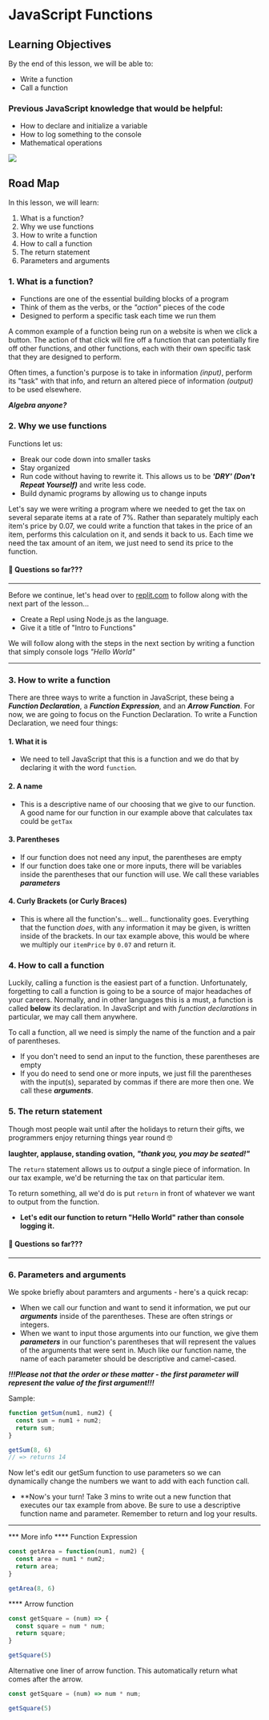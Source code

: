 # JavaScript Functions

## Learning Objectives
By the end of this lesson, we will be able to:
- Write a function
- Call a function
### Previous JavaScript knowledge that would be helpful:
- How to declare and initialize a variable
- How to log something to the console 
- Mathematical operations

![](https://pbs.twimg.com/media/FAULatTXsAINYzo.jpg)

## Road Map
In this lesson, we will learn:
1. What is a function?
2. Why we use functions
3. How to write a function
4. How to call a function
5. The return statement
6. Parameters and arguments

### 1. What is a function?
- Functions are one of the essential building blocks of a program
- Think of them as the verbs, or the *"action"* pieces of the code
- Designed to perform a specific task each time we run them 

A common example of a function being run on a website is when we click a button. The action of that click will fire off a function that can potentially fire off other functions, and other functions, each with their own specific task that they are designed to perform.

Often times, a function's purpose is to take in information *(input)*, perform its "task" with that info, and return an altered piece of information *(output)* to be used elsewhere.

***Algebra anyone?***

### 2. Why we use functions
Functions let us:
- Break our code down into smaller tasks
- Stay organized
- Run code without having to rewrite it. This allows us to be ***'DRY' (Don't Repeat Yourself)*** and write less code.
- Build dynamic programs by allowing us to change inputs

Let's say we were writing a program where we needed to get the tax on several separate items at a rate of 7%. Rather than separately multiply each item's price by 0.07, we could write a function that takes in the price of an item, performs this calculation on it, and sends it back to us. Each time we need the tax amount of an item, we just need to send its price to the function.

#### 🛑 Questions so far???

---
Before we continue, let's head over to [replit.com](https://replit.com/) to follow along with the next part of the lesson...
- Create a Repl using Node.js as the language.
- Give it a title of "Intro to Functions"

We will follow along with the steps in the next section by writing a function that simply console logs *"Hello World"*

---

### 3. How to write a function
There are three ways to write a function in JavaScript, these being a ***Function Declaration***, a ***Function Expression***, and an ***Arrow Function***. For now, we are going to focus on the Function Declaration. To write a Function Declaration, we need four things:
#### 1. What it is 
  - We need to tell JavaScript that this is a function and we do that by declaring it with the word ```function```.
#### 2. A name
  - This is a descriptive name of our choosing that we give to our function. A good name for our function in our example above that calculates tax could be ```getTax```
#### 3. Parentheses
  - If our function does not need any input, the parentheses are empty
  - If our function does take one or more inputs, there will be variables inside the parentheses that our function will use. We call these variables ***parameters***
#### 4. Curly Brackets (or Curly Braces)
  - This is where all the function's... well... functionality goes. Everything that the function *does*, with any information it may be given, is written inside of the brackets. In our tax example above, this would be where we multiply our ```itemPrice``` by ```0.07``` and return it.

### 4. How to call a function
Luckily, calling a function is the easiest part of a function. Unfortunately, forgetting to call a function is going to be a source of major headaches of your careers. Normally, and in other languages this is a must, a function is called **below** its declaration. In JavaScript and with *function declarations* in particular, we may call them anywhere.

To call a function, all we need is simply the name of the function and a pair of parentheses.
- If you don't need to send an input to the function, these parentheses are empty
- If you do need to send one or more inputs, we just fill the parentheses with the input(s), separated by commas if there are more then one. We call these ***arguments***.

### 5. The return statement
Though most people wait until after the holidays to return their gifts, we programmers enjoy returning things year round 🤓

**laughter, applause, standing ovation,** ***"thank you, you may be seated!"***

The ```return``` statement allows us to *output* a single piece of information. In our tax example, we'd be returning the tax on that particular item.

To return something, all we'd do is put ```return``` in front of whatever we want to output from the function.

- **Let's edit our function to return "Hello World" rather than console logging it.**

#### 🛑 Questions so far???

---
### 6. Parameters and arguments
We spoke briefly about paramters and arguments - here's a quick recap:
- When we call our function and want to send it information, we put our ***arguments*** inside of the parentheses. These are often strings or integers.
- When we want to input those arguments into our function, we give them ***parameters*** in our function's parentheses that will represent the values of the arguments that were sent in. Much like our function name, the name of each parameter should be descriptive and camel-cased.

***!!!Please not that the order or these matter - the first parameter will represent the value of the first argument!!!***

Sample:
```js
function getSum(num1, num2) {
  const sum = num1 + num2;
  return sum;
}

getSum(8, 6)
// => returns 14
```

Now let's edit our getSum function to use parameters so we can dynamically change the numbers we want to add with each function call.

- **Now's your turn! Take 3 mins to write out a new function that executes our tax example from above. Be sure to use a descriptive function name and parameter. Remember to return and log your results.
---
*** More info
**** Function Expression
```js
const getArea = function(num1, num2) {
  const area = num1 * num2;
  return area;
}

getArea(8, 6)
```
**** Arrow function
```js
const getSquare = (num) => {
  const square = num * num;
  return square;
}

getSquare(5)
```
Alternative one liner of arrow function. This automatically return what comes after the arrow.
```js
const getSquare = (num) => num * num;

getSquare(5)
```
